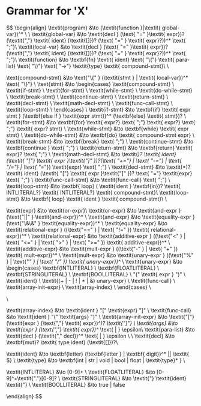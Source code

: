 # Grammar for 'X'

$$
\begin{align}
\textit{program} &\to (\textit{function }|\textit{ global-var})^*  \\ \\
\textit{global-var} &\to \textit{decl } (\text{ "=" }\textit{ expr})? (\textit{","} \textit{ ident} (\textit{[]})?  (\text{ "=" } \textit{ expr}?))^* \text{ ";"}\\
\textit{local-var} &\to \textit{decl } (\text{ "=" }\textit{ expr})? (\textit{","} \textit{ ident} (\textit{[]})? (\text{ "=" } \textit{ expr}?))^* \text{ ";"}\\
\textit{function} &\to \textbf{fn} \textit{ ident} \text{ "\\("} \textit{ para-list} \text{ "\\)"} \text{ "->"}
\textit{type} \textit{ compound-stmt}\\ \\

\text{compound-stmt} &\to \text{"\\\{" } (\textit{stmt } | \textit{ local-var})^* \text{ "\\\}"} \\
\text{stmt} &\to
\begin{cases}
\textit{compound-stmt} \\
\textit{if-stmt} \\
\textit{for-stmt} \\
\textit{while-stmt} \\
\textit{do-while-stmt} \\
\textit{break-stmt} \\
\textit{continue-stmt} \\
\textit{return-stmt} \\
\textit{decl-stmt} \\
\textit{math-decl-stmt} \\
\textit{func-call-stmt} \\
\textit{loop-stmt} \\
\end{cases} \\
\textit{if-stmt} &\to \textbf{if} \textit{ expr stmt } (\textbf{else if } \textit{expr stmt})^* (\textbf{else} \textit{
stmt})? \\
\textit{for-stmt} &\to \textbf{for} \textit{ expr?} \text{ ";"} \textit{ expr?} \text{ ";"} \textit{ expr? stmt} \\
\textit{while-stmt} &\to \textbf{while} \textit{ expr stmt} \\
\textit{do-while-stmt} &\to \textbf{do} \textit{ compound-stmt expr} \\
\textit{break-stmt} &\to \textbf{break} \text{ ";"} \\
\textit{continue-stmt} &\to \textbf{continue } \text{ ";"} \\
\textit{return-stmt} &\to \textbf{return} \textit{ expr}? \text{ ";"} \\
\textit{math-decl-stmt} &\to \textit(*)? \textit{ ident}  (\textit{ "["} \textit{ expr }\textit{"]" })?(\text{ "+="} | \text{ "-="} | \text{ "/="} | \text{ "*="}) \textit{expr} \text{ ";"} \\
\textit{decl-stmt} &\to \textit(*)? \textit{ ident} (\textit{ "["} \textit{ expr }\textit{"]" })? \text{ "="} \textit{expr} \text{ ";"} \\
\textit{func-call-stmt} &\to \textit{func-call} \text{ ";"} \\
\textit{loop-stmt} &\to \textbf{ loop} ( \textit{ident } \textbf{in})? \textit{ INTLITERAL?} \textit{ INTLITERAL?} \textit{ compound-stmt}\\
\textit{loop-stmt} &\to \textbf{ loop} \textit{ ident } \textit{ compound-stmt}\\ \\

\textit{expr} &\to \textit{or-expr}\\
\textit{or-expr} &\to \textit{and-expr } (\text{"||" } \textit{and-expr})^* \\
\textit{and-expr} &\to \textit{equality-expr } (\text{"\\\&\\\&" } \textit{equality-expr})^* \\
\textit{equality-expr} &\to \textit{relational-expr } ((\text{"==" } | \text{ "!=" }) \textit{ relational-expr})^* \\
\textit{relational-expr} &\to \textit{additive-expr } ((\text{"<" } | \text{ "<=" } | \text{ ">" } | \text{ ">=" })
\textit{ additive-expr})^* \\
\textit{additive-expr} &\to \textit{mult-expr } ((\text{"-" } | \text{ "+" }) \textit{ mult-expr})^* \\
\textit{mult-expr} &\to \textit{unary-expr } ((\text{"\%" } | \text{"*" } | \text{ "/" }) \textit{ unary-expr})^* \\
\textit{unary-expr} &\to
\begin{cases}
\textbf{INTLITERAL} \\
\textbf{FLOATLITERAL} \\
\textbf{STRINGLITERAL} \\
\textbf{BOOLLITERAL} \\
"(" \textit{ expr } ")" \\
\textit{ident} \\
\textit{(+ | - | ! | * | \&) unary-expr} \\
\textit{func-call} \\
\textit{array-init-expr} \\
\textit{array-index} \\
\end{cases} \\

\\

\textit{array-index} &\to \textit{ident } "[" \textit{expr} "]" \\
\textit{func-call} &\to \textit{ident } "(" \textit{args} ")" \\
\textit{array-init-expr} &\to \textit{"["} (\textit{expr } (\text{","} \textit{ expr})^*)? \textit{"]"} \\
\textit{args} &\to \textit{expr } (\text{","} \textit{ expr})^* \text{ | } \epsilon\\
\textit{para-list} &\to \textit{decl } (\textit{"," decl})^*  \text{ | } \epsilon \\ \\
\textit{decl} &\to \textbf{mut}? \textit{ type ident}  (\textit{[]})?\\

\textit{ident} &\to \textbf{letter} (\textbf{letter } | \textbf{ digit})^* || \textit{ \$} \\
\textit{type} &\to \textbf{int | str | void | bool | float | \textit{type}* } \\

\textit{INTLITERAL} &\to [0-9]+ \\
\textit{FLOATLITERAL} &\to [0-9]^+\textit{"."}[0-9]? \\
\textit{STRINGLITERAL} &\to \textit{"} \textit{ident} \textit{"} \\
\textit{BOOLLITERAL} &\to true | false

\end{align}
$$